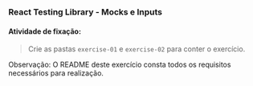 ### React Testing Library - Mocks e Inputs

####  Atividade de fixação:
> Crie as pastas `exercise-01` e `exercise-02` para conter o exercício.

Observação: O README deste exercício consta todos os requisitos necessários para realização.


